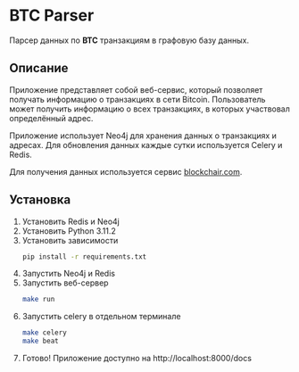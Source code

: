 # BTC Parser

Парсер данных по **BTC** транзакциям в графовую базу данных.

## Описание

Приложение представляет собой веб-сервис, который позволяет получать информацию о транзакциях в сети Bitcoin.
Пользователь может получить информацию о всех транзакциях, в которых участвовал определённый адрес.

Приложение использует Neo4j для хранения данных о транзакциях и адресах. Для обновления данных каждые сутки используется
Celery и Redis.

Для получения данных используется сервис [blockchair.com](https://blockchair.com/ru/).

## Установка

1. Установить Redis и Neo4j
2. Установить Python 3.11.2
3. Установить зависимости
    ```bash
    pip install -r requirements.txt
    ```
4. Запустить Neo4j и Redis
5. Запустить веб-сервер
   ```bash
   make run
   ```
6. Запустить celery в отдельном терминале
   ```bash
   make celery
   make beat
   ```
7. Готово! Приложение доступно на http://localhost:8000/docs
